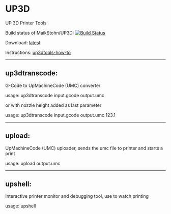 # UP3D
UP 3D Printer Tools

Build status of MaikStohn/UP3D: [![Build Status](https://travis-ci.org/MaikStohn/UP3D.svg?branch=master)](https://travis-ci.org/MaikStohn/UP3D)

Download: [latest](https://github.com/MaikStohn/UP3D/releases/latest)

Instructions: [up3dtools-how-to](http://stohn.de/3d/index.php/2016/03/10/up3dtools-little-how-to)

---

## up3dtranscode: 

G-Code to UpMachineCode (UMC) converter

usage: up3dtranscode input.gcode output.umc

or with nozzle height added as last parameter

usage: up3dtranscode input.gcode output.umc 123.1

---

## upload: 

UpMachineCode (UMC) uploader, sends the umc file to printer and starts a print

usage: upload output.umc

---

## upshell: 

Interactive printer monitor and debugging tool, use to watch printing

usage: upshell


